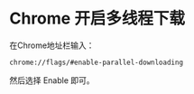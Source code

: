 # Chrome 开启多线程下载



在Chrome地址栏输入：

```url
chrome://flags/#enable-parallel-downloading
```

然后选择 Enable 即可。
